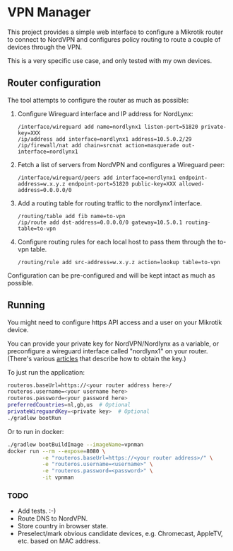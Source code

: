 # VPN Manager

This project provides a simple web interface to configure a Mikrotik router to connect to NordVPN and configures policy
routing to route a couple of devices through the VPN.

This is a very specific use case, and only tested with my own devices.

## Router configuration

The tool attempts to configure the router as much as possible:

1. Configure Wireguard interface and IP address for NordLynx:
   ```
   /interface/wireguard add name=nordlynx1 listen-port=51820 private-key=XXX
   /ip/address add interface=nordlynx1 address=10.5.0.2/29
   /ip/firewall/nat add chain=srcnat action=masquerade out-interface=nordlynx1
   ```

2. Fetch a list of servers from NordVPN and configures a Wireguard peer:
   ```
   /interface/wireguard/peers add interface=nordlynx1 endpoint-address=w.x.y.z endpoint-port=51820 public-key=XXX allowed-address=0.0.0.0/0
   ```

3. Add a routing table for routing traffic to the nordlynx1 interface.
   ```
   /routing/table add fib name=to-vpn
   /ip/route add dst-address=0.0.0.0/0 gateway=10.5.0.1 routing-table=to-vpn
   ```

4. Configure routing rules for each local host to pass them through the to-vpn table.
   ```
   /routing/rule add src-address=w.x.y.z action=lookup table=to-vpn
   ```

Configuration can be pre-configured and will be kept intact as much as possible.

## Running

You might need to configure https API access and a user on your Mikrotik device.

You can provide your private key for NordVPN/Nordlynx as a variable, or preconfigure a wireguard interface called
"nordlynx1" on your router. (There's
various [articles](https://forum.gl-inet.com/t/configure-wireguard-client-to-connect-to-nordvpn-servers/10422/25) that
describe how to obtain the key.)

To just run the application:

```sh
routeros.baseUrl=https://<your router address here>/
routeros.username=<your username here>
routeros.password=<your password here>
preferredCountries=nl,gb,us  # Optional
privateWireguardKey=<private key>  # Optional
./gradlew bootRun
```

Or to run in docker:

```sh
./gradlew bootBuildImage --imageName=vpnman
docker run --rm --expose=8080 \
           -e "routeros.baseUrl=https://<your router address>/" \
           -e "routeros.username=<username>" \
           -e "routeros.password=<password>" \
           -it vpnman
```

### TODO

* Add tests. :-)
* Route DNS to NordVPN.
* Store country in browser state.
* Preselect/mark obvious candidate devices, e.g. Chromecast, AppleTV, etc. based on MAC address.

